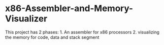 # x86-Assembler-and-Memory-Visualizer
This project has 2 phases: 1. An assembler for x86 processors 2. visualizing the memory for code, data and stack segment
